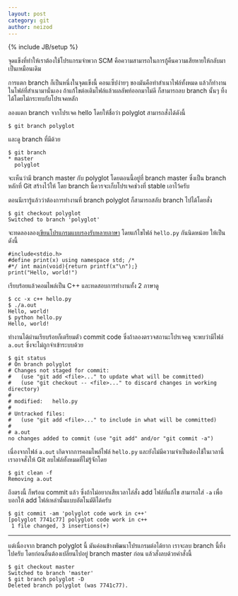 ```yaml
---
layout: post
category: git
author: neizod
---
```

{% include JB/setup %}

จุดแข็งที่ทำให้เราต้องใช้โปรแกรมจำพวก SCM คือความสามารถในการกู้คืนความเสียหายให้กลับมาเป็นเหมือนเดิม

การแตก branch ก็เป็นหนึ่งในจุดแข็งนี้ คอนเซ็ปง่ายๆ ของมันคือทำสำเนาไฟล์ทั้งหมด แล้วก็ทำงานในไฟล์ที่สำเนามานั่นเอง ถ้าแก้ไขต่อเติมไฟล์แล้วผลลัพท์ออกมาไม่ดี ก็สามารถลบ branch นั้นๆ ทิ้งได้โดยไม่กระทบกับโปรเจคหลัก

ลองแตก branch จากโปรเจค hello โดยให้ชื่อว่า polyglot สามารถสั่งได้ดังนี้

    $ git branch polyglot

และดู branch ที่มีด้วย

    $ git branch
    * master
      polyglot

จะเห็นว่ามี branch master กับ polyglot โดยตอนนี้อยู่ที่ branch master ซึ่งเป็น branch หลักที่ Git สร้างไว้ให้ โดย branch นี้ควรจะเก็บโปรเจคช่วงที่ stable เอาไว้ครับ

ตอนนีเรารู้แล้วว่าต้องการทำงานที่ branch polyglot ก็สามารถสลับ branch ไปได้โดยสั่ง

    $ git checkout polyglot
    Switched to branch 'polyglot'

จะทดลองลอง[เขียนโปรแกรมแบบรองรับหลายภาษา](http://en.wikipedia.org/wiki/Polyglot_(computing)) โดยแก้ไขไฟล์ `hello.py` กันนิดหน่อย ให้เป็นดังนี้

    #include<stdio.h>
    #define print(x) using namespace std; /*
    #*/ int main(void){return printf(x"\n");}
    print("Hello, world!")

เรียบร้อยแล้วคอมไพล์เป็น C++ และทดสอบการทำงานทั้ง 2 ภาษาดู

    $ cc -x c++ hello.py
    $ ./a.out
    Hello, world!
    $ python hello.py
    Hello, world!

ทำงานได้ผ่านเรียบร้อยก็เตรียมตัว commit code ซึ่งถ้าลองตรวจสถานะโปรเจคดู จะพบว่ามีไฟล์ `a.out` ซึ่งจะไม่ถูกจำเข้าระบบด้วย

    $ git status 
    # On branch polyglot
    # Changes not staged for commit:
    #   (use "git add <file>..." to update what will be committed)
    #   (use "git checkout -- <file>..." to discard changes in working directory)
    #
    # modified:   hello.py
    #
    # Untracked files:
    #   (use "git add <file>..." to include in what will be committed)
    #
    # a.out
    no changes added to commit (use "git add" and/or "git commit -a")

เนื่องจากไฟล์ `a.out` เกิดจากการคอมไพล์ไฟล์ `hello.py` และยังไม่มีความจำเป็นต้องใช้ในเวลานี้ เราอาจสั่งให้ Git ลบไฟล์ทั้งหมดที่ไม่รู้จักโดย

    $ git clean -f
    Removing a.out

ถึงตรงนี้ ก็พร้อม commit แล้ว ซึ่งถ้าไม่อยากเสียเวลาไล่สั่ง add ไฟล์ที่แก้ไข สามารถใส่ `-a` เพื่อบอกให้ add ไฟล์เหล่านั้นแบบอัตโนมัติได้ครับ

    $ git commit -am 'polyglot code work in c++'
    [polyglot 7741c77] polyglot code work in c++
     1 file changed, 3 insertions(+)

---

แต่เนื่องจาก branch polyglot นี้ มันค่อนข้างพัฒนาโปรแกรมต่อได้ยาก เราจะลบ branch นี้ทิ้งไปครับ โดยก่อนอื่นต้องเปลี่ยนไปอยู่ branch master ก่อน แล้วสั่งลบด้วยคำสั่งนี้

    $ git checkout master 
    Switched to branch 'master'
    $ git branch polyglot -D
    Deleted branch polyglot (was 7741c77).
